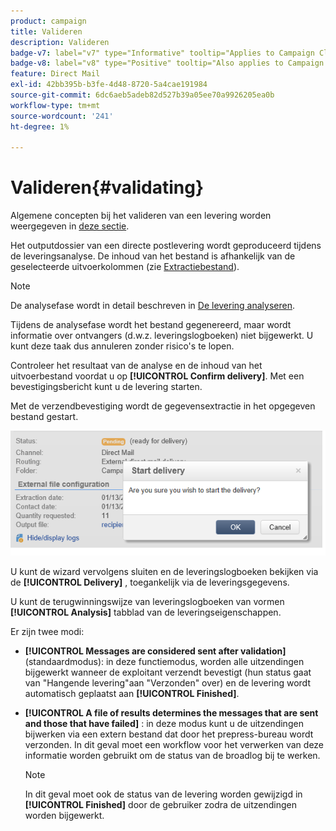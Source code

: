 ```yaml
---
product: campaign
title: Valideren
description: Valideren
badge-v7: label="v7" type="Informative" tooltip="Applies to Campaign Classic v7"
badge-v8: label="v8" type="Positive" tooltip="Also applies to Campaign v8"
feature: Direct Mail
exl-id: 42bb395b-b3fe-4d48-8720-5a4cae191984
source-git-commit: 6dc6aeb5adeb82d527b39a05ee70a9926205ea0b
workflow-type: tm+mt
source-wordcount: '241'
ht-degree: 1%

---
```


# Valideren{#validating}



Algemene concepten bij het valideren van een levering worden weergegeven in [deze sectie](steps-validating-the-delivery.md).

Het outputdossier van een directe postlevering wordt geproduceerd tijdens de leveringsanalyse. De inhoud van het bestand is afhankelijk van de geselecteerde uitvoerkolommen (zie [Extractiebestand](defining-the-direct-mail-content.md#extraction-file)).

>[!NOTE]
>
>De analysefase wordt in detail beschreven in [De levering analyseren](steps-validating-the-delivery.md#analyzing-the-delivery).

Tijdens de analysefase wordt het bestand gegenereerd, maar wordt informatie over ontvangers (d.w.z. leveringslogboeken) niet bijgewerkt. U kunt deze taak dus annuleren zonder risico&#39;s te lopen.

Controleer het resultaat van de analyse en de inhoud van het uitvoerbestand voordat u op **[!UICONTROL Confirm delivery]**. Met een bevestigingsbericht kunt u de levering starten.

Met de verzendbevestiging wordt de gegevensextractie in het opgegeven bestand gestart.

![](assets/s_ncs_user_postal_del_send_confirm_postal.png)

U kunt de wizard vervolgens sluiten en de leveringslogboeken bekijken via de **[!UICONTROL Delivery]** , toegankelijk via de leveringsgegevens.

U kunt de terugwinningswijze van leveringslogboeken van vormen **[!UICONTROL Analysis]** tabblad van de leveringseigenschappen.

Er zijn twee modi:

* **[!UICONTROL Messages are considered sent after validation]** (standaardmodus): in deze functiemodus, worden alle uitzendingen bijgewerkt wanneer de exploitant verzendt bevestigt (hun status gaat van &quot;Hangende levering&quot;aan &quot;Verzonden&quot; over) en de levering wordt automatisch geplaatst aan **[!UICONTROL Finished]**.
* **[!UICONTROL A file of results determines the messages that are sent and those that have failed]** : in deze modus kunt u de uitzendingen bijwerken via een extern bestand dat door het prepress-bureau wordt verzonden. In dit geval moet een workflow voor het verwerken van deze informatie worden gebruikt om de status van de broadlog bij te werken.

   >[!NOTE]
   >
   >In dit geval moet ook de status van de levering worden gewijzigd in **[!UICONTROL Finished]** door de gebruiker zodra de uitzendingen worden bijgewerkt.
